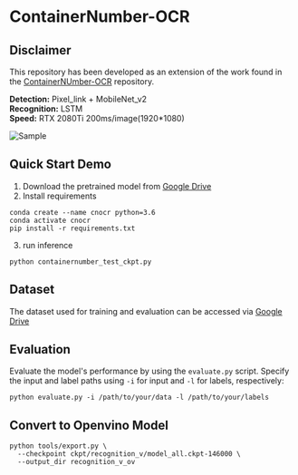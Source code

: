 # ContainerNumber-OCR

## Disclaimer
This repository has been developed as an extension of the work found in the [ContainerNUmber-OCR](https://github.com/lbf4616/ContainerNumber-OCR) repository.

 __Detection:__  Pixel_link + MobileNet_v2  
 __Recognition:__  LSTM  
 __Speed:__  RTX 2080Ti 200ms/image(1920*1080)  
 
![Sample](https://github.com/lbf4616/ContainerNumber-OCR/blob/master/Sample.png)
 
## Quick Start Demo
1. Download the pretrained model from [Google Drive](https://drive.google.com/open?id=18IGl5jOsUX4S6fKLHlw41JXEn4RRxIIF)  
2. Install requirements  
```
conda create --name cnocr python=3.6
conda activate cnocr
pip install -r requirements.txt
```
3. run inference
```
python containernumber_test_ckpt.py
```

## Dataset
The dataset used for training and evaluation can be accessed via [Google Drive]()

## Evaluation
Evaluate the model's performance by using the `evaluate.py` script. Specify the input and label paths using `-i` for input and `-l` for labels, respectively:
```
python evaluate.py -i /path/to/your/data -l /path/to/your/labels
```

## Convert to Openvino Model
```
python tools/export.py \
  --checkpoint ckpt/recognition_v/model_all.ckpt-146000 \
  --output_dir recognition_v_ov
```
